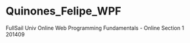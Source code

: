 Quinones_Felipe_WPF
===================
FullSail Univ Online
Web Programming Fundamentals - Online
Section 1 201409
